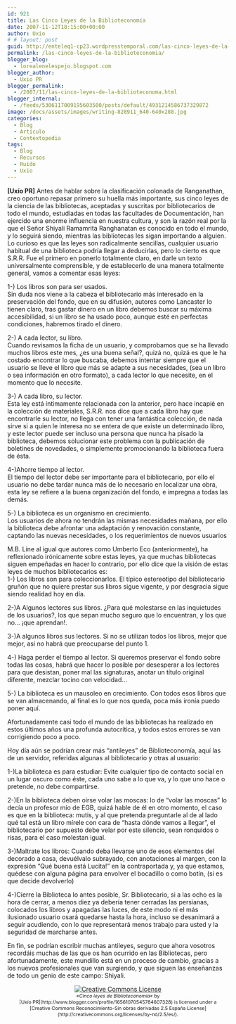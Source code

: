 ```yaml
---
id: 921
title: Las Cinco Leyes de la Biblioteconomía
date: 2007-11-12T18:15:00+00:00
author: Uxio
# # layout: post
guid: http://enteleq1-cp23.wordpresstemporal.com/las-cinco-leyes-de-la-biblioteconomia/
permalink: /las-cinco-leyes-de-la-biblioteconomia/
blogger_blog:
  - lorealenelespejo.blogspot.com
blogger_author:
  - Uxio PR
blogger_permalink:
  - /2007/11/las-cinco-leyes-de-la-biblioteconoma.html
blogger_internal:
  - /feeds/5306117009195603500/posts/default/4931214586737329872
image: /docs/assets/images/writing-828911_640-640x288.jpg
categories:
  - Blog
  - Artículo
  - Contextopedia
tags:
  - Blog
  - Recursos
  - Ruido
  - Uxio
---
```

**[Uxío PR]** Antes de hablar sobre la clasificación colonada de Ranganathan, creo oportuno repasar primero su huella más importante, sus cinco leyes de la ciencia de las bibliotecas, aceptadas y suscritas por bibliotecarios de todo el mundo, estudiadas en todas las facultades de Documentación, han ejercido una enorme influencia en nuestra cultura, y son la razón real por la que el Señor Shiyali Ramamrita Ranghanatan es conocido en todo el mundo, y lo seguirá siendo, mientras las bibliotecas les sigan importando a alguien.  
Lo curioso es que las leyes son radicalmente sencillas, cualquier usuario habitual de una biblioteca podría llegar a deducirlas, pero lo cierto es que S.R.R. Fue el primero en ponerlo totalmente claro, en darle un texto universalmente comprensible, y de establecerlo de una manera totalmente general, vamos a comentar esas leyes:

1-) Los libros son para ser usados.  
Sin duda nos viene a la cabeza el bibliotecario más interesado en la preservación del fondo, que en su difusión, autores como Lancaster lo tienen claro, tras gastar dinero en un libro debemos buscar su máxima accesibilidad, si un libro se ha usado poco, aunque esté en perfectas condiciones, habremos tirado el dinero.

2-) A cada lector, su libro.  
Cuando revisamos la ficha de un usuario, y comprobamos que se ha llevado muchos libros este mes, ¿es una buena señal?, quizá no, quizá es que le ha costado encontrar lo que buscaba, debemos intentar siempre que el usuario se lleve el libro que más se adapte a sus necesidades, (sea un libro o sea información en otro formato), a cada lector lo que necesite, en el momento que lo necesite.

3-) A cada libro, su lector.  
Esta ley está íntimamente relacionada con la anterior, pero hace incapié en la colección de materiales, S.R.R. nos dice que a cada libro hay que encontrarle su lector, no llega con tener una fantástica colección, de nada sirve si a quien le interesa no se entera de que existe un determinado libro, y este lector puede ser incluso una persona que nunca ha pisado la biblioteca, debemos solucionar este problema con la publicación de boletines de novedades, o simplemente promocionando la biblioteca fuera de ésta.

4-)Ahorre tiempo al lector.  
El tiempo del lector debe ser importante para el bibliotecario, por ello el usuario no debe tardar nunca más de lo necesario en localizar una obra, esta ley se refiere a la buena organización del fondo, e impregna a todas las demás.

5-) La biblioteca es un organismo en crecimiento.  
Los usuarios de ahora no tendrán las mismas necesidades mañana, por ello la biblioteca debe afrontar una adaptación y renovación constante, captando las nuevas necesidades, o los requerimientos de nuevos usuarios

M.B. Line al igual que autores como Umberto Eco (anteriormente), ha reflexionado irónicamente sobre estas leyes, ya que muchas bibliotecas siguen empeñadas en hacer lo contrario, por ello dice que la visión de estas leyes de muchos bibliotecarios es:  
1-) Los libros son para coleccionarlos. El típico estereotipo del bibliotecario gruñón que no quiere prestar sus libros sigue vigente, y por desgracia sigue siendo realidad hoy en día.

2-)A Algunos lectores sus libros. ¿Para qué molestarse en las inquietudes de los usuarios?, los que sepan mucho seguro que lo encuentran, y los que no&#8230; ¡que aprendan!.

3-)A algunos libros sus lectores. Si no se utilizan todos los libros, mejor que mejor, así no habrá que preocuparse del punto 1.

4-) Haga perder el tiempo al lector. Si queremos preservar el fondo sobre todas las cosas, habrá que hacer lo posible por desesperar a los lectores para que desistan, poner mal las signaturas, anotar un título original diferente, mezclar tocino con velocidad&#8230;

5-) La biblioteca es un mausoleo en crecimiento. Con todos esos libros que se van almacenando, al final es lo que nos queda, poca más ironía puedo poner aquí.

Afortunadamente casi todo el mundo de las bibliotecas ha realizado en estos últimos años una profunda autocrítica, y todos estos errores se van corrigiendo poco a poco.

Hoy día aún se podrían crear más “antileyes” de Biblioteconomía, aquí las de un servidor, referidas algunas al bibliotecario y otras al usuario:

1-)La biblioteca es para estudiar: Evite cualquier tipo de contacto social en un lugar oscuro como éste, cada uno sabe a lo que va, y lo que uno hace o pretende, no debe compartirse.

2-)En la biblioteca deben oírse volar las moscas: lo de “volar las moscas” lo decía un profesor mío de EGB, quizá hable de él en otro momento, el caso es que en la biblioteca: mutis, y al que pretenda preguntarle al de al lado qué tal está un libro mírele con cara de “hasta dónde vamos a llegar”, el bibliotecario por supuesto debe velar por este silencio, sean ronquidos o risas, para el caso molestan igual.

3-)Maltrate los libros: Cuando deba llevarse uno de esos elementos del decorado a casa, devuélvalo subrayado, con anotaciones al margen, con la expresión “Qué buena está Lucita!” en la contraportada y, ya que estamos, quédese con alguna página para envolver el bocadillo o como botín, (si es que decide devolverlo)

4-)Cierre la Biblioteca lo antes posible, Sr. Bibliotecario, si a las ocho es la hora de cerrar, a menos diez ya debería tener cerradas las persianas, colocados los libros y apagadas las luces, de este modo ni el más ilusionado usuario osará quedarse hasta la hora, incluso se desanimará a seguir acudiendo, con lo que representará menos trabajo para usted y la seguridad de marcharse antes.

En fin, se podrían escribir muchas antileyes, seguro que ahora vosotros recordáis muchas de las que os han ocurrido en las Bibliotecas, pero afortunadamente, este mundillo está en un proceso de cambio, gracias a los nuevos profesionales que van surgiendo, y que siguen las enseñanzas de todo un genio de este campo: Shiyali.



  <div style="text-align: center;">
    <a href="http://creativecommons.org/licenses/by-nd/2.5/es/" rel="license"><img style="border-width: 0pt;" src="http://i.creativecommons.org/l/by-nd/2.5/es/80x15.png" alt="Creative Commons License" /></a><br /> <span style="font-style: italic; font-size: 78%;">«Cinco leyes de Biblioteconomía</span><span style="font-size: 78%;"><span style="font-style: italic;">«</span> by<br /> [Uxío PR](http://www.blogger.com/profile/16561070545784607328) is licensed under a<br /> [Creative Commons Reconocimiento-Sin obras derivadas 2.5 España License](http://creativecommons.org/licenses/by-nd/2.5/es/).<br /> </span>
  </div>
</div>
